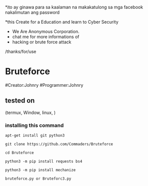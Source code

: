 





*ito ay ginawa para sa kaalaman na makakatulong sa
mga facebook nakalimutan ang password

*this Create for a Education and learn to
Cyber Security

* We Are Anonymous Corporation.
* chat me for more informations of
* hacking or brute force attack


/thanks/for/use
# Bruteforce
#Creator:Johnry
#Programmer:Johnry 

## tested on
(termux, Window, linux, )

### installing this command
```
apt-get install git python3

git clone https://github.com/Commaders/Bruteforce

cd Bruteforce

python3 -m pip install requests bs4

python3 -m pip install mechanize

bruteforce.py or Bruteforc3.py
